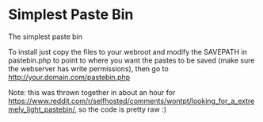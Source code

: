 # Simplest Paste Bin
The simplest paste bin

To install just copy the files to your webroot and modify the SAVEPATH in pastebin.php to point to where you want the pastes to be saved (make sure the webserver has write permissions), then go to http://your.domain.com/pastebin.php

Note: this was thrown together in about an hour for https://www.reddit.com/r/selfhosted/comments/wontpt/looking_for_a_extremely_light_pastebin/, so the code is pretty raw :)
